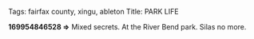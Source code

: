 Tags: fairfax county, xingu, ableton
Title: PARK LIFE
  
**169954846528 =>** Mixed secrets. At the River Bend park. Silas no more.